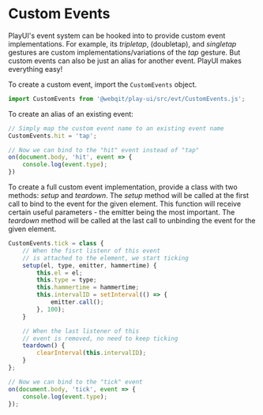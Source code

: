 # Custom Events

PlayUI's event system can be hooked into to provide custom event implementations. For example, its _tripletap_, \(doubletap\), and _singletap_ gestures are custom implementations/variations of the _tap_ gesture. But custom events can also be just an alias for another event. PlayUI makes everything easy!

To create a custom event, import the `CustomEvents` object.

```javascript
import CustomEvents from '@webqit/play-ui/src/evt/CustomEvents.js';
```

To create an alias of an existing event:

```javascript
// Simply map the custom event name to an existing event name
CustomEvents.hit = 'tap';

// Now we can bind to the "hit" event instead of "tap"
on(document.body, 'hit', event => {
    console.log(event.type);
})
```

To create a full custom event implementation, provide a class with two methods: _setup_ and _teardown_. The _setup_ method will be called at the first call to bind to the event for the given element. This function will receive certain useful parameters - the emitter being the most important. The _teardown_ method will be called at the last call to unbinding the event for the given element.

```javascript
CustomEvents.tick = class {
    // When the fisrt listenr of this event
    // is attached to the element, we start ticking
    setup(el, type, emitter, hammertime) {
        this.el = el;
        this.type = type;
        this.hammertime = hammertime;
        this.intervalID = setInterval(() => {
            emitter.call();
        }, 100);
    }

    // When the last listener of this
    // event is removed, no need to keep ticking
    teardown() {
        clearInterval(this.intervalID);
    }
};

// Now we can bind to the "tick" event
on(document.body, 'tick', event => {
    console.log(event.type);
});
```


